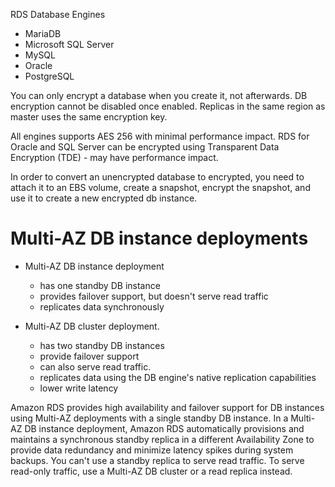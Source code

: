 RDS Database Engines
* MariaDB
* Microsoft SQL Server
* MySQL
* Oracle
* PostgreSQL

You can only encrypt a database when you create it, not afterwards. DB encryption cannot be disabled once enabled. Replicas in the same region as master uses the same encryption key.

All engines supports AES 256 with minimal performance impact. RDS for Oracle and SQL Server can be encrypted using Transparent Data Encryption (TDE) - may have performance impact.

In order to convert an unencrypted database to encrypted, you need to attach it to an EBS volume, create a snapshot, encrypt the snapshot, and use it to create a new encrypted db instance.

# Multi-AZ DB instance deployments

* Multi-AZ DB instance deployment
  * has one standby DB instance
  * provides failover support, but doesn't serve read traffic
  * replicates data synchronously

* Multi-AZ DB cluster deployment. 
  * has two standby DB instances
  * provide failover support
  * can also serve read traffic.
  * replicates data using the DB engine's native replication capabilities
  * lower write latency

Amazon RDS provides high availability and failover support for DB instances using Multi-AZ deployments with a single standby DB instance. In a Multi-AZ DB instance deployment, Amazon RDS automatically provisions and maintains a synchronous standby replica in a different Availability Zone to provide data redundancy and minimize latency spikes during system backups. You can't use a standby replica to serve read traffic. To serve read-only traffic, use a Multi-AZ DB cluster or a read replica instead.

